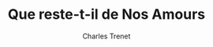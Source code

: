 ---
layout: post
title: Que reste-t-il de Nos Amours
author: Charles Trenet
language: "Français"
image:
  artist: charles-trenet.png
---